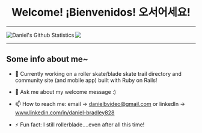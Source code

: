 
<h1 align='center'><strong>Welcome! ¡Bienvenidos! 오서어세요!</strong></h1>

____________________________ 

<a href="https://github.com/WebDeverDan/WebDeverDan">
  <img align="center" src="https://github-readme-stats.vercel.app/api/top-langs/?username=WebDeverDan&show=tex&title_color=57A6FF&text_color=c9cacc&icon_color=2bbc8a&bg_color=0D1116&border_color=57A6FF&langs_count=6" />
</a>
<a href="https://github.com/WebDeverDan">
  <img align="left" src="https://github-readme-stats.vercel.app/api?username=WebDeverDan&line_height=27&count_private=false&title_color=57A6FF&text_color=c9cacc&icon_color=57A6FF&bg_color=0D1116&border_color=57A6FF" alt="Daniel's Github Statistics"/>
</a>
<!-- <br>
<br>
<br>
<br>
<br>
<br>
<br>
<br>
<br> -->

____________________________ 

## Some info about me~ 

- :wave: Currently working on a roller skate/blade skate trail directory and community site (and mobile app) built with Ruby on Rails!  
- 💬 Ask me about my welcome message :) 
- 📫 How to reach me: email -> danielbvideo@gmail.com or linkedIn -> www.linkedin.com/in/daniel-bradley828

- ⚡ Fun fact: I still rollerblade....even after all this time! 

